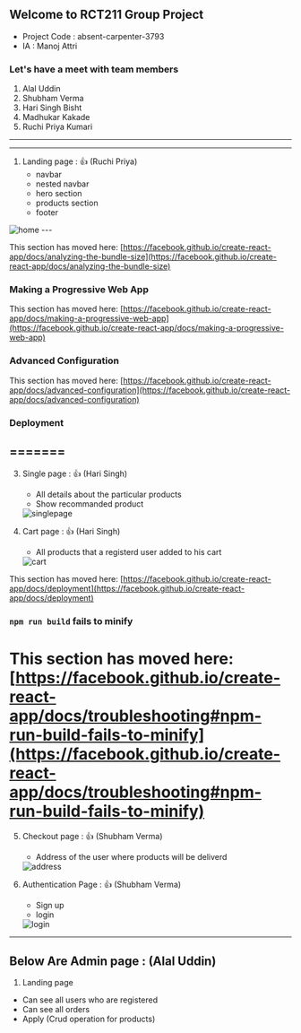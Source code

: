 ## Welcome to RCT211 Group Project

 - Project Code : absent-carpenter-3793
 - IA : Manoj Attri
 
 ### Let's have a meet with team members

1. Alal Uddin 
2. Shubham Verma
3. Hari Singh Bisht
4. Madhukar Kakade
5. Ruchi Priya Kumari

---
---
1. Landing page : 👍 (Ruchi Priya)
    - navbar 
    - nested navbar
    - hero section
    - products section 
    - footer
 <img src="https://i.postimg.cc/XNFbpyPH/Screenshot-34.png" alt="home" />
---


This section has moved here: [https://facebook.github.io/create-react-app/docs/analyzing-the-bundle-size](https://facebook.github.io/create-react-app/docs/analyzing-the-bundle-size)


### Making a Progressive Web App

This section has moved here: [https://facebook.github.io/create-react-app/docs/making-a-progressive-web-app](https://facebook.github.io/create-react-app/docs/making-a-progressive-web-app)

### Advanced Configuration

This section has moved here: [https://facebook.github.io/create-react-app/docs/advanced-configuration](https://facebook.github.io/create-react-app/docs/advanced-configuration)

### Deployment
=======
---

3. Single page : 👍 (Hari Singh)
   - All details about the particular products
   - Show recommanded product
   
   <img src="https://i.postimg.cc/fy7JMqXm/Screenshot-39.png" alt="singlepage" />

4. Cart page : 👍 (Hari Singh)
   - All products that a registerd user added to his cart
    <img src="https://i.postimg.cc/D0C3Qq3R/Screenshot-36.png" alt="cart" />


This section has moved here: [https://facebook.github.io/create-react-app/docs/deployment](https://facebook.github.io/create-react-app/docs/deployment)


### `npm run build` fails to minify

This section has moved here: [https://facebook.github.io/create-react-app/docs/troubleshooting#npm-run-build-fails-to-minify](https://facebook.github.io/create-react-app/docs/troubleshooting#npm-run-build-fails-to-minify)
=======
5. Checkout page : 👍 (Shubham Verma)
    - Address of the user where products will be deliverd
    <img src="https://i.postimg.cc/4yFN4CyK/Screenshot-40.png" alt="address" />

6. Authentication Page : 👍 (Shubham Verma)
    - Sign up
    - login
   <img src="https://i.postimg.cc/MZ4SGmtj/Screenshot-35.png" alt="login" />

 ---   

## Below Are Admin page : (Alal Uddin)

1. Landing page
  - Can see all users who are registered
  - Can see all orders
  - Apply (Crud operation for products)
 

